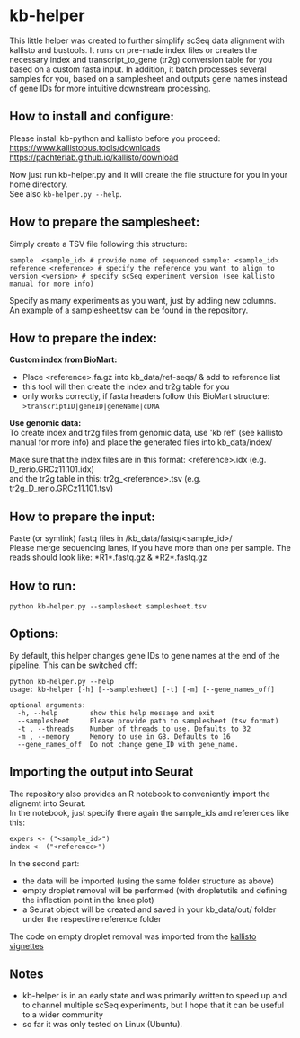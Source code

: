 # kb-helper

This little helper was created to further simplify scSeq data alignment with kallisto and bustools. 
It runs on pre-made index files or creates the necessary index and transcript_to_gene (tr2g) conversion table for you based on a custom fasta input.
In addition, it batch processes several samples for you, based on a samplesheet and outputs gene names instead of gene IDs for more intuitive downstream processing.  

## How to install and configure:  
Please install kb-python and kallisto before you proceed:  
https://www.kallistobus.tools/downloads  
https://pachterlab.github.io/kallisto/download

Now just run kb-helper.py and it will create the file structure for you in your home directory.  
See also `kb-helper.py --help`. 


## How to prepare the samplesheet:  
Simply create a TSV file following this structure:  
```
sample  <sample_id> # provide name of sequenced sample: <sample_id>
reference <reference> # specify the reference you want to align to
version <version> # specify scSeq experiment version (see kallisto manual for more info)
``` 
Specify as many experiments as you want, just by adding new columns.  
An example of a samplesheet.tsv can be found in the repository.

## How to prepare the index:  
**Custom index from BioMart:**  
* Place \<reference>.fa.gz into kb_data/ref-seqs/ & add <reference> to reference list
* this tool will then create the index and tr2g table for you
* only works correctly, if fasta headers follow this BioMart structure:
`>transcriptID|geneID|geneName|cDNA`

**Use genomic data:**  
To create index and tr2g files from genomic data, use 'kb ref' (see kallisto manual for more info)
and place the generated files into kb_data/index/

Make sure that the index files are in this format: \<reference>.idx (e.g. D_rerio.GRCz11.101.idx)  
  and the tr2g table in this: tr2g_\<reference>.tsv (e.g. tr2g_D_rerio.GRCz11.101.tsv) 

## How to prepare the input:  
Paste (or symlink) fastq files in /kb_data/fastq/<sample_id>/  
Please merge sequencing lanes, if you have more than one per sample. The reads should look like: \*R1*.fastq.gz & \*R2*.fastq.gz

## How to run:  

```
python kb-helper.py --samplesheet samplesheet.tsv
```

## Options:
By default, this helper changes gene IDs to gene names at the end of the pipeline. This can be switched off:

```
python kb-helper.py --help
usage: kb-helper [-h] [--samplesheet] [-t] [-m] [--gene_names_off]

optional arguments:
  -h, --help        show this help message and exit
  --samplesheet     Please provide path to samplesheet (tsv format)
  -t , --threads    Number of threads to use. Defaults to 32
  -m , --memory     Memory to use in GB. Defaults to 16
  --gene_names_off  Do not change gene_ID with gene_name.

```

## Importing the output into Seurat

The repository also provides an R notebook to conveniently import the alignemt into Seurat.  
In the notebook, just specify there again the sample_ids and references like this:

```
expers <- ("<sample_id>")
index <- ("<reference>")
```

In the second part:  
* the data will be imported (using the same folder structure as above) 
* empty droplet removal will be performed (with dropletutils and defining the inflection point in the knee plot)
* a Seurat object will be created and saved in your kb_data/out/ folder under the respective reference folder

The code on empty droplet removal was imported from the [kallisto vignettes](https://www.kallistobus.tools/tutorials)


## Notes
* kb-helper is in an early state and was primarily written to speed up and to channel multiple scSeq experiments, but I hope that it can be useful to a wider community
* so far it was only tested on Linux (Ubuntu).
